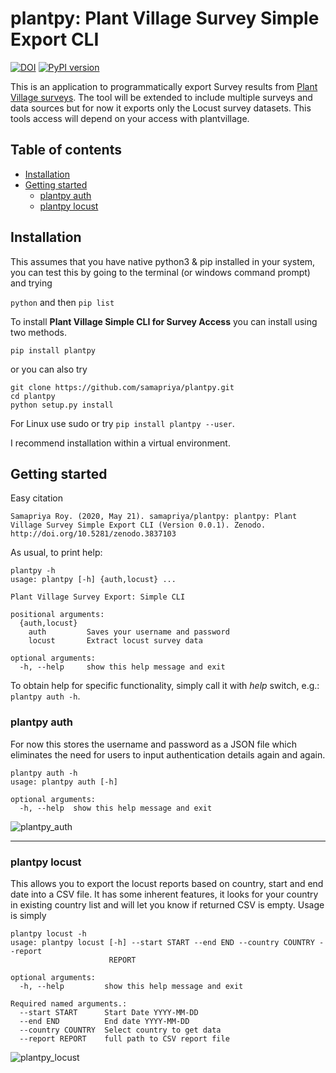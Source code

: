 # plantpy: Plant Village Survey Simple Export CLI

[![DOI](https://zenodo.org/badge/DOI/10.5281/zenodo.3837103.svg)](https://doi.org/10.5281/zenodo.3837103)
[![PyPI version](https://badge.fury.io/py/plantpy.svg)](https://badge.fury.io/py/plantpy)


This is an application to programmatically export Survey results from [Plant Village surveys](https://plantvillage.psu.edu/). The tool will be extended to include multiple surveys and data sources but for now it exports only the Locust survey datasets. This tools access will depend on your access with plantvillage.

## Table of contents
* [Installation](#installation)
* [Getting started](#getting-started)
    * [plantpy auth](#plantpy-auth)
    * [plantpy locust](#plantpy-locust)

## Installation
This assumes that you have native python3 & pip installed in your system, you can test this by going to the terminal (or windows command prompt) and trying

```python``` and then ```pip list```


To install **Plant Village Simple CLI for Survey Access** you can install using two methods.

```pip install plantpy```

or you can also try

```
git clone https://github.com/samapriya/plantpy.git
cd plantpy
python setup.py install
```
For Linux use sudo or try ```pip install plantpy --user```.

I recommend installation within a virtual environment.


## Getting started

Easy citation

```
Samapriya Roy. (2020, May 21). samapriya/plantpy: plantpy: Plant Village Survey Simple Export CLI (Version 0.0.1). Zenodo.
http://doi.org/10.5281/zenodo.3837103
```

As usual, to print help:

```
plantpy -h
usage: plantpy [-h] {auth,locust} ...

Plant Village Survey Export: Simple CLI

positional arguments:
  {auth,locust}
    auth         Saves your username and password
    locust       Extract locust survey data

optional arguments:
  -h, --help     show this help message and exit
```

To obtain help for specific functionality, simply call it with _help_ switch, e.g.: `plantpy auth -h`.

### plantpy auth
For now this stores the username and password as a JSON file which eliminates the need for users to input authentication details again and again. 

```
plantpy auth -h
usage: plantpy auth [-h]

optional arguments:
  -h, --help  show this help message and exit
```

![plantpy_auth](https://user-images.githubusercontent.com/6677629/82530833-2b80de00-9b0c-11ea-82db-b1c73436b869.gif)
****

### plantpy locust
This allows you to export the locust reports based on country, start and end date into a CSV file. It has some inherent features, it looks for your country in existing country list and will let you know if returned CSV is empty. Usage is simply

```
plantpy locust -h
usage: plantpy locust [-h] --start START --end END --country COUNTRY --report
                      REPORT

optional arguments:
  -h, --help         show this help message and exit

Required named arguments.:
  --start START      Start Date YYYY-MM-DD
  --end END          End date YYYY-MM-DD
  --country COUNTRY  Select country to get data
  --report REPORT    full path to CSV report file
```

![plantpy_locust](https://user-images.githubusercontent.com/6677629/82530828-29b71a80-9b0c-11ea-914c-7dca93f127c1.gif)
